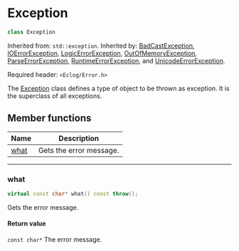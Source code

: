 # Exception

```c++
class Exception
```

Inherited from: `std::exception`.
Inherited by: [BadCastException](BadCastException.md), [IOErrorException](IOErrorException.md), [LogicErrorException](LogicErrorException.md), [OutOfMemoryException](OutOfMemoryException.md), [ParseErrorException](ParseErrorException.md), [RuntimeErrorException](RuntimeErrorException.md), and [UnicodeErrorException](UnicodeErrorException.md).

Required header: `<Eclog/Error.h>`

The [Exception](Exception.md) class defines a type of object to be thrown as exception. It is the superclass of all exceptions.

## Member functions

| Name | Description |
| ---- | ---- |
| [what](#what) | Gets the error message. |

* * *

### what

```c++
virtual const char* what() const throw();
```

Gets the error message.

#### Return value

`const char*` The error message.

